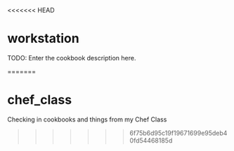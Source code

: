<<<<<<< HEAD
# workstation

TODO: Enter the cookbook description here.

=======
# chef_class
Checking in cookbooks and things from my Chef Class 
>>>>>>> 6f75b6d95c19f19671699e95deb40fd54468185d

